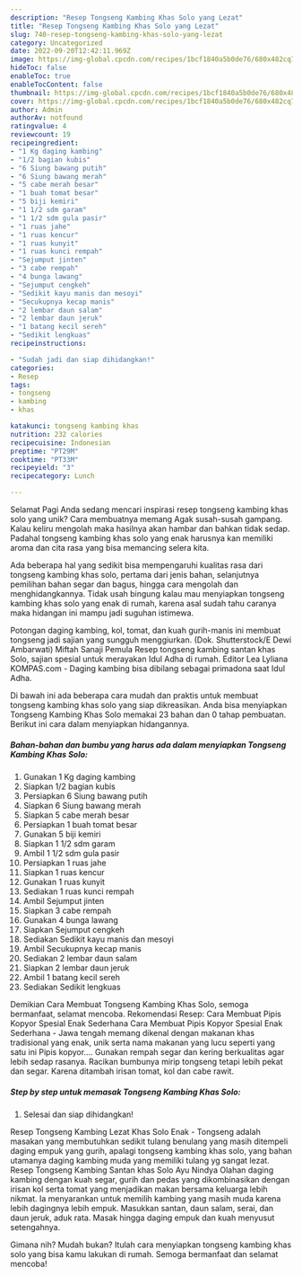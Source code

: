 ```yaml
---
description: "Resep Tongseng Kambing Khas Solo yang Lezat"
title: "Resep Tongseng Kambing Khas Solo yang Lezat"
slug: 740-resep-tongseng-kambing-khas-solo-yang-lezat
category: Uncategorized
date: 2022-09-20T12:42:11.969Z
image: https://img-global.cpcdn.com/recipes/1bcf1840a5b0de76/680x482cq70/tongseng-kambing-khas-solo-foto-resep-utama.jpg
hideToc: false
enableToc: true
enableTocContent: false
thumbnail: https://img-global.cpcdn.com/recipes/1bcf1840a5b0de76/680x482cq70/tongseng-kambing-khas-solo-foto-resep-utama.jpg
cover: https://img-global.cpcdn.com/recipes/1bcf1840a5b0de76/680x482cq70/tongseng-kambing-khas-solo-foto-resep-utama.jpg
author: Admin
authorAv: notfound
ratingvalue: 4
reviewcount: 19
recipeingredient:
- "1 Kg daging kambing"
- "1/2 bagian kubis"
- "6 Siung bawang putih"
- "6 Siung bawang merah"
- "5 cabe merah besar"
- "1 buah tomat besar"
- "5 biji kemiri"
- "1 1/2 sdm garam"
- "1 1/2 sdm gula pasir"
- "1 ruas jahe"
- "1 ruas kencur"
- "1 ruas kunyit"
- "1 ruas kunci rempah"
- "Sejumput jinten"
- "3 cabe rempah"
- "4 bunga lawang"
- "Sejumput cengkeh"
- "Sedikit kayu manis dan mesoyi"
- "Secukupnya kecap manis"
- "2 lembar daun salam"
- "2 lembar daun jeruk"
- "1 batang kecil sereh"
- "Sedikit lengkuas"
recipeinstructions:

- "Sudah jadi dan siap dihidangkan!"
categories:
- Resep
tags:
- tongseng
- kambing
- khas

katakunci: tongseng kambing khas 
nutrition: 232 calories
recipecuisine: Indonesian
preptime: "PT29M"
cooktime: "PT33M"
recipeyield: "3"
recipecategory: Lunch

---
```



Selamat Pagi Anda sedang mencari inspirasi resep tongseng kambing khas solo yang unik? Cara membuatnya memang Agak susah-susah gampang. Kalau keliru mengolah maka hasilnya akan hambar dan bahkan tidak sedap. Padahal tongseng kambing khas solo yang enak harusnya kan memiliki aroma dan cita rasa yang bisa memancing selera kita.


Ada beberapa hal yang sedikit bisa mempengaruhi kualitas rasa dari tongseng kambing khas solo, pertama dari jenis bahan, selanjutnya pemilihan bahan segar dan bagus, hingga cara mengolah dan menghidangkannya. Tidak usah bingung kalau mau menyiapkan tongseng kambing khas solo yang enak di rumah, karena asal sudah tahu caranya maka hidangan ini mampu jadi suguhan istimewa.

Potongan daging kambing, kol, tomat, dan kuah gurih-manis ini membuat tongseng jadi sajian yang sungguh menggiurkan. (Dok. Shutterstock/E Dewi Ambarwati) Miftah Sanaji Pemula Resep tongseng kambing santan khas Solo, sajian spesial untuk merayakan Idul Adha di rumah. Editor Lea Lyliana KOMPAS.com - Daging kambing bisa dibilang sebagai primadona saat Idul Adha.


Di bawah ini ada beberapa cara mudah dan praktis untuk membuat tongseng kambing khas solo yang siap dikreasikan. Anda bisa menyiapkan Tongseng Kambing Khas Solo memakai 23 bahan dan 0 tahap pembuatan. Berikut ini cara dalam menyiapkan hidangannya.

<!--inarticleads1-->

##### Bahan-bahan dan bumbu yang harus ada dalam menyiapkan Tongseng Kambing Khas Solo:

1. Gunakan 1 Kg daging kambing
1. Siapkan 1/2 bagian kubis
1. Persiapkan 6 Siung bawang putih
1. Siapkan 6 Siung bawang merah
1. Siapkan 5 cabe merah besar
1. Persiapkan 1 buah tomat besar
1. Gunakan 5 biji kemiri
1. Siapkan 1 1/2 sdm garam
1. Ambil 1 1/2 sdm gula pasir
1. Persiapkan 1 ruas jahe
1. Siapkan 1 ruas kencur
1. Gunakan 1 ruas kunyit
1. Sediakan 1 ruas kunci rempah
1. Ambil Sejumput jinten
1. Siapkan 3 cabe rempah
1. Gunakan 4 bunga lawang
1. Siapkan Sejumput cengkeh
1. Sediakan Sedikit kayu manis dan mesoyi
1. Ambil Secukupnya kecap manis
1. Sediakan 2 lembar daun salam
1. Siapkan 2 lembar daun jeruk
1. Ambil 1 batang kecil sereh
1. Sediakan Sedikit lengkuas


Demikian Cara Membuat Tongseng Kambing Khas Solo, semoga bermanfaat, selamat mencoba. Rekomendasi Resep: Cara Membuat Pipis Kopyor Spesial Enak Sederhana Cara Membuat Pipis Kopyor Spesial Enak Sederhana - Jawa tengah memang dikenal dengan makanan khas tradisional yang enak, unik serta nama makanan yang lucu seperti yang satu ini Pipis kopyor.… Gunakan rempah segar dan kering berkualitas agar lebih sedap rasanya. Racikan bumbunya mirip tongseng tetapi lebih pekat dan segar. Karena ditambah irisan tomat, kol dan cabe rawit. 

<!--inarticleads2-->

##### Step by step untuk memasak Tongseng Kambing Khas Solo:


1. Selesai dan siap dihidangkan!

Resep Tongseng Kambing Lezat Khas Solo Enak - Tongseng adalah masakan yang membutuhkan sedikit tulang benulang yang masih ditempeli daging empuk yang gurih, apalagi tongseng kambing khas solo, yang bahan utamanya daging kambing muda yang memiliki tulang yg sangat lezat. Resep Tongseng Kambing Santan khas Solo Ayu Nindya Olahan daging kambing dengan kuah segar, gurih dan pedas yang dikombinasikan dengan irisan kol serta tomat yang menjadikan makan bersama keluarga lebih nikmat. Ia menyarankan untuk memilih kambing yang masih muda karena lebih dagingnya lebih empuk. Masukkan santan, daun salam, serai, dan daun jeruk, aduk rata. Masak hingga daging empuk dan kuah menyusut setengahnya. 

Gimana nih? Mudah bukan? Itulah cara menyiapkan tongseng kambing khas solo yang bisa kamu lakukan di rumah. Semoga bermanfaat dan selamat mencoba!
